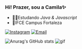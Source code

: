 ### Hi! Prazer, sou a Camila✨
- 👩‍💻Estudando _Java & Javascript_
- 🏫IFCE Campus Fortaleza

[![Instagram](https://img.shields.io/badge/Instagram-E4405F?style=for-the-badge&logo=instagram&logoColor=white)](https://instagram.com/jessi_kaa01)
[![Email](https://img.shields.io/badge/Gmail-D14836?style=for-the-badge&logo=gmail&logoColor=white)](https://email.com/git9codi@gmail.com)

![Anurag's GitHub stats](https://github-readme-stats.vercel.app/api?username=Cam1ss&show_icons=true&theme=radical) ![gif](https://user-images.githubusercontent.com/125037138/218316490-3707a0f6-7111-4a49-bf37-261551580f02.gif)

